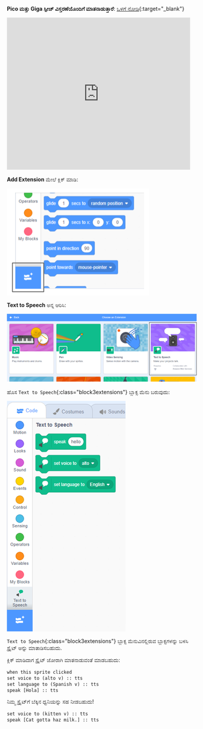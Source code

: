 **Pico ಮತ್ತು Giga ಸ್ಪೀಚ್ ವಿಸ್ತರಣೆಯೊಂದಿಗೆ ಮಾತನಾಡುತ್ತಾರೆ**: [ಒಳಗೆ ನೋಡಿ](https://scratch.mit.edu/projects/499373708/editor){:target="_blank"}

<div class="scratch-preview">
  <iframe allowtransparency="true" width="485" height="402" src="https://scratch.mit.edu/projects/embed/499373708/?autostart=false" frameborder="0"></iframe>
</div>

**Add Extension** ಮೇಲೆ ಕ್ಲಿಕ್ ಮಾಡಿ:

![The 'Add Extension' icon.](images/add-extension.png)

**Text to Speech** ಅನ್ನ ಆರಿಸಿ:

!['Texy to Speech' ವಿಸ್ತರಣೆ ಹೈಲೈಟ್ ಆಗುತ್ತದೆ.](images/text-to-speech.png)

ಹೊಸ `Text to Speech`{:class="block3extensions"} ಬ್ಲಾಕ್ಸ ಮೆನು ಬರುವುದು:

!['Text to Speech' ಬ್ಲಾಕ್ಸ ಮೆನು.](images/text-to-speech-blocks.png)

`Text to Speech`{:class="block3extensions"} ಬ್ಲಾಕ್ಸ ಮೆನುವಿನಲ್ಲಿರುವ ಬ್ಲಾಕ್ಸಗಳನ್ನು ಬಳಸಿ ಸ್ಪ್ರೈಟ್ ಅನ್ನು ಮಾತಾಡಿಸಬಹುದು.

ಕ್ಲಿಕ್ ಮಾಡಿದಾಗ ಸ್ಪ್ರೈಟ್ ಜೋರಾಗಿ ಮಾತನಾಡುವಂತೆ ಮಾಡಬಹುದು:

```blocks3
when this sprite clicked
set voice to (alto v) :: tts
set language to (Spanish v) :: tts
speak [Hola] :: tts
```

ನಿಮ್ಮ ಸ್ಪ್ರೈಟ್‌ಗೆ ಬೆಕ್ಕಿನ ಧ್ವನಿಯನ್ನು ಸಹ ನೀಡಬಹುದು!

```blocks3
set voice to (kitten v) :: tts
speak [Cat gotta haz milk.] :: tts
```

